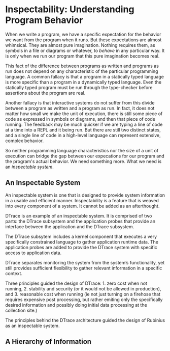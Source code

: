 # Inspectability: Understanding Program Behavior

When we write a program, we have a specific expectation for the behavior we want from the program when it runs. But these expectations are almost whimsical. They are almost pure imagination. Nothing requires them, as symbols in a file or diagrams or whatever, to _behave_ in any particular way. It is only when we run our program that this pure imagination becomes real.

This fact of the difference between programs as written and programs as run does not depend on any characteristic of the particular programming language. A common fallacy is that a program in a statically typed language is more specific than a program in a dynamically typed language. Even the statically typed program must be run through the type-checker before assertions about the program are real.

Another fallacy is that interactive systems do not suffer from this divide between a program as written and a program as run. In fact, it does not matter how small we make the unit of execution, there is still some piece of code as expressed in symbols or diagrams, and then that piece of code running. The feedback may be much quicker if we are typing a line of code at a time into a REPL and it being run. But there are still two distinct states, and a single line of code in a high-level language can represent extensive, complex behavior.

So neither programming language characteristics nor the size of a unit of execution can bridge the gap between our expecations for our program and the program's actual behavior. We need something more. What we need is an _inspectable system_.

## An Inspectable System

An inspectable system is one that is designed to provide system information in a usable and efficient manner. Inspectability is a feature that is weaved into every component of a system. It cannot be added as an afterthought.

DTrace is an example of an inspectable system. It is comprised of two parts: the DTrace subsystem and the application probes that provide an interface between the application and the DTrace subsystem.

The DTrace subsytem includes a kernel component that executes a very specifically constrained language to gather application runtime data. The application probes are added to provide the DTrace system with specific access to application data.

DTrace separates monitoring the system from the system’s functionality, yet still provides sufficient flexibility to gather relevant information in a specific context.

Three principles guided the design of DTrace: 1. zero cost when not running, 2. stability and security (or it would not be allowed in production), and 3. reasonable cost when running (ie not just turning on a firehose that requires expensive post processing, but rather emiting only the specifically desired information and possibly doing initial data processing at the collection site.)

The principles behind the DTrace architecture guided the design of Rubinius as an inspectable system.

## A Hierarchy of Information
